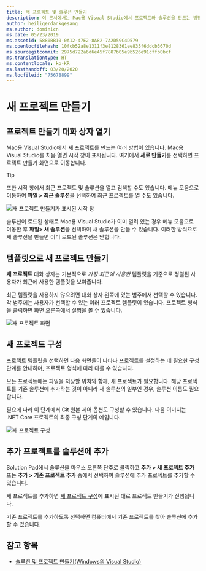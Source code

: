 ```yaml
---
title: 새 프로젝트 및 솔루션 만들기
description: 이 문서에서는 Mac용 Visual Studio에서 프로젝트와 솔루션을 만드는 방법을 설명합니다.
author: heiligerdankgesang
ms.author: dominicn
ms.date: 05/23/2019
ms.assetid: 5880BB10-0A12-47E2-8A82-7A2D59C4D579
ms.openlocfilehash: 10fcb52a8e1311f3e8128361ee835f6ddcb3670d
ms.sourcegitcommit: 2975d722a6d6e45f7887b05e9b526e91cffb0bcf
ms.translationtype: HT
ms.contentlocale: ko-KR
ms.lasthandoff: 03/20/2020
ms.locfileid: "75678899"
---
```

# <a name="create-a-new-project"></a>새 프로젝트 만들기

## <a name="opening-the-project-creation-dialog"></a>프로젝트 만들기 대화 상자 열기

Mac용 Visual Studio에서 새 프로젝트를 만드는 여러 방법이 있습니다. Mac용 Visual Studio를 처음 열면 시작 창이 표시됩니다. 여기에서 **새로 만들기**를 선택하면 프로젝트 만들기 화면으로 이동합니다.

> [!TIP]
> 또한 시작 창에서 최근 프로젝트 및 솔루션을 열고 검색할 수도 있습니다. 메뉴 모음으로 이동하여 **파일 > 최근 솔루션**을 선택하여 최근 프로젝트를 열 수도 있습니다.

![새 프로젝트 만들기가 표시된 시작 창](media/first-run-project.png)

솔루션이 로드된 상태로 Mac용 Visual Studio가 이미 열려 있는 경우 메뉴 모음으로 이동한 후 **파일> 새 솔루션**을 선택하여 새 솔루션을 만들 수 있습니다. 이러한 방식으로 새 솔루션을 만들면 이미 로드된 솔루션은 닫힙니다.

## <a name="creating-a-new-project-from-a-template"></a>템플릿으로 새 프로젝트 만들기

**새 프로젝트** 대화 상자는 기본적으로 *가장 최근에 사용한* 템플릿을 기준으로 정렬된 사용자가 최근에 사용한 템플릿을 보여줍니다.

최근 템플릿을 사용하지 않으려면 대화 상자 왼쪽에 있는 범주에서 선택할 수 있습니다. 각 범주에는 사용자가 선택할 수 있는 여러 프로젝트 템플릿이 있습니다. 프로젝트 형식을 클릭하면 화면 오른쪽에서 설명을 볼 수 있습니다.

![새 프로젝트 화면](media/project-creation-screen.png)

## <a name="configuring-your-new-project"></a>새 프로젝트 구성

프로젝트 템플릿을 선택하면 다음 화면들이 나타나 프로젝트를 설정하는 데 필요한 구성 단계를 안내하며, 프로젝트 형식에 따라 다를 수 있습니다.

모든 프로젝트에는 파일을 저장할 위치와 함께, 새 프로젝트가 필요합니다. 해당 프로젝트를 기존 솔루션에 추가하는 것이 아니라 새 솔루션의 일부인 경우, 솔루션 이름도 필요합니다.

필요에 따라 이 단계에서 Git 원본 제어 옵션도 구성할 수 있습니다. 다음 이미지는 .NET Core 프로젝트의 최종 구성 단계의 예입니다.

![새 프로젝트 구성](media/configure-new-project.png)

## <a name="adding-additional-projects-to-a-solution"></a>추가 프로젝트를 솔루션에 추가

Solution Pad에서 솔루션을 마우스 오른쪽 단추로 클릭하고 **추가 > 새 프로젝트 추가** 또는 **추가 > 기존 프로젝트 추가** 중에서 선택하여 솔루션에 추가 프로젝트를 추가할 수 있습니다.

새 프로젝트를 추가하면 [새 프로젝트 구성](#configuring-your-new-project)에 표시된 대로 프로젝트 만들기가 진행됩니다.

기존 프로젝트를 추가하도록 선택하면 컴퓨터에서 기존 프로젝트를 찾아 솔루션에 추가할 수 있습니다.

## <a name="see-also"></a>참고 항목

- [솔루션 및 프로젝트 만들기(Windows의 Visual Studio)](/visualstudio/ide/creating-solutions-and-projects)

